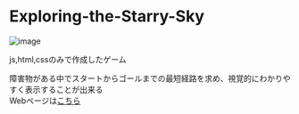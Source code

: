 # Exploring-the-Starry-Sky

![image](https://user-images.githubusercontent.com/64544361/118382957-e5822b80-b634-11eb-9672-81d3b37bc1fa.png)


js,html,cssのみで作成したゲーム

障害物がある中でスタートからゴールまでの最短経路を求め、視覚的にわかりやすく表示することが出来る\
Webページは[こちら](https://forenard.github.io/GameForBrowser/)
